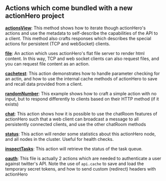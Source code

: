 ## Actions which come bundled with a new actionHero project

**[actionsView](https://github.com/evantahler/actionHero/blob/master/actions/actionsView.js)**: This method shows how to iterate though actionHero's actions and use the metadata to self-describe the capabilities of the API to a client.  This method also crafts responses which describes the special actions for persistent (TCP and webSocket) clients.

**[file](https://github.com/evantahler/actionHero/blob/master/actions/file.js)**: An action which uses actionHero's flat file server to render html content.  In this way, TCP and web socket clients can also request files, and you can request file content as an action.

**[cachetest](https://github.com/evantahler/actionHero/blob/master/actions/cacheTest.js)**: This action demonstrates how to handle parameter checking for an actin, and how to use the internal cache methods of actionHero to save and recall data provided from a client.

**[randomNumber](https://github.com/evantahler/actionHero/blob/master/actions/randomNumber.js)**: This example shows how to craft a simple action with no input, but to respond differently to clients based on their HTTP method (if it exists)

**[chat](https://github.com/evantahler/actionHero/blob/master/actions/chat.js)**: This action shows how it is possible to use the chatRoom features of actionHero such that a web client can broadcast a message to all persistently connected clients, and use the other chatRoom methods

**[status](https://github.com/evantahler/actionHero/blob/master/actions/status.js)**: This action will render some statistics about this actionHero node, and all nodes in the cluster.  Useful for health checks.

**[inspectTasks](https://gist.github.com/4399793)**: This action will retrieve the status of the task queue.

**[oauth](https://gist.github.com/4326070)**: This file is actually 2 actions which are needed to authenticate a user against twitter's API.  Note the use of `api.cache` to save and load the temporary secret tokens, and how to send custom (redirect) headers with actionHero